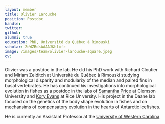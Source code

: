 ```yaml
---
layout: member
title: Olivier Larouche
position: Postdoc
handle:
twitter:
github:
alumni: true
education: PhD, Université du Québec à Rimouski
scholar: ZeWZRdsAAAAJ&hl=fr
image: /images/team/olivier-larouche-square.jpeg
cv:
---
```


Olivier was a postdoc in the lab. He did his PhD work with Richard Cloutier and Miriam Zelditch at Université du Québec à Rimouski studying morphological disparity and modularity of the median and paired fins in basal vertebrates. He has continued his investigations into morphological evolution in fishes as a postdoc in the labs of [Samantha Price](https://evovert.com/index.html) at Clemson University and [Kory Evans](https://koryevans.weebly.com/) at Rice University. His project in the Daane lab focused on the genetics of the body shape evolution in fishes and on mechansims of compensatory evolution in the hearts of Antarctic icefishes.

He is currently an Assistant Professor at the [University of Western Carolina](https://www.wcu.edu/)
